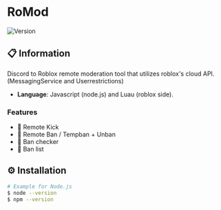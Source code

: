 # RoMod

![Version](https://img.shields.io/badge/version-1.0.0-brightgreen.svg)

## 📋 Information

Discord to Roblox remote moderation tool that utilizes roblox's cloud API. (MessagingService and Userrestrictions)

- **Language**: Javascript (node.js) and Luau (roblox side).

### Features
- 🔧 Remote Kick
- 🔧 Remote Ban / Tempban + Unban
- 🔧 Ban checker
- 🔧 Ban list

## ⚙️ Installation

```bash
# Example for Node.js
$ node --version
$ npm --version
